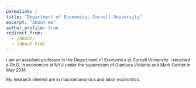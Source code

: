 ```yaml
---
permalink: /
title: "Department of Economics, Cornell University"
excerpt: "About me"
author_profile: true
redirect_from: 
  - /about/
  - /about.html
---
```

<sub>
I am an assistant professor in the Department of Economics at 
Cornell University. I received a Ph.D. in economics at NYU under 
the supervision of Gianluca Violante and Mark Gertler in May 2014.

My research interest are in macroeconomics and labor economics.

